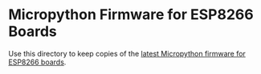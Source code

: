 # Micropython Firmware for ESP8266 Boards

Use this directory to keep copies of the [latest Micropython firmware for ESP8266 boards](https://micropython.org/download#esp8266).
